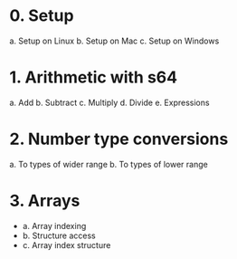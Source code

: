 # 0. Setup
  a. Setup on Linux
  b. Setup on Mac
  c. Setup on Windows

# 1. Arithmetic with s64
  a. Add
  b. Subtract
  c. Multiply
  d. Divide
  e. Expressions

# 2. Number type conversions
  a. To types of wider range
  b. To types of lower range

# 3. Arrays
 - a. Array indexing
 - b. Structure access
 - c. Array index structure




